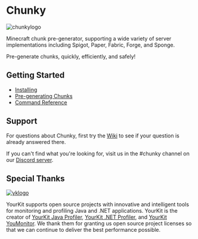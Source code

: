 # Chunky

![chunkylogo](https://user-images.githubusercontent.com/17698576/171119146-122497e4-7527-438b-8f8e-c1c04c2841b9.jpg)

Minecraft chunk pre-generator, supporting a wide variety of server implementations including Spigot, Paper, Fabric, Forge, and Sponge.

Pre-generate chunks, quickly, efficiently, and safely!

## Getting Started

- [Installing](https://github.com/pop4959/Chunky/wiki/Installing)
- [Pre-generating Chunks](https://github.com/pop4959/Chunky/wiki/Pregeneration)
- [Command Reference](https://github.com/pop4959/Chunky/wiki/Commands)

## Support

For questions about Chunky, first try the [Wiki](https://github.com/pop4959/Chunky/wiki) to see if your question is already answered there.

If you can't find what you're looking for, visit us in the #chunky channel on our [Discord server](https://discord.gg/ZwVJukcNQG).

## Special Thanks

[![yklogo](https://www.yourkit.com/images/yklogo.png)](https://www.yourkit.com/)

YourKit supports open source projects with innovative and intelligent tools for monitoring and profiling Java and .NET applications. YourKit is the creator of [YourKit Java Profiler](https://www.yourkit.com/java/profiler/), [YourKit .NET Profiler](https://www.yourkit.com/.net/profiler/),
and [YourKit YouMonitor](https://www.yourkit.com/youmonitor/). We thank them for granting us open source project licenses so that we can continue to deliver the best performance possible.
